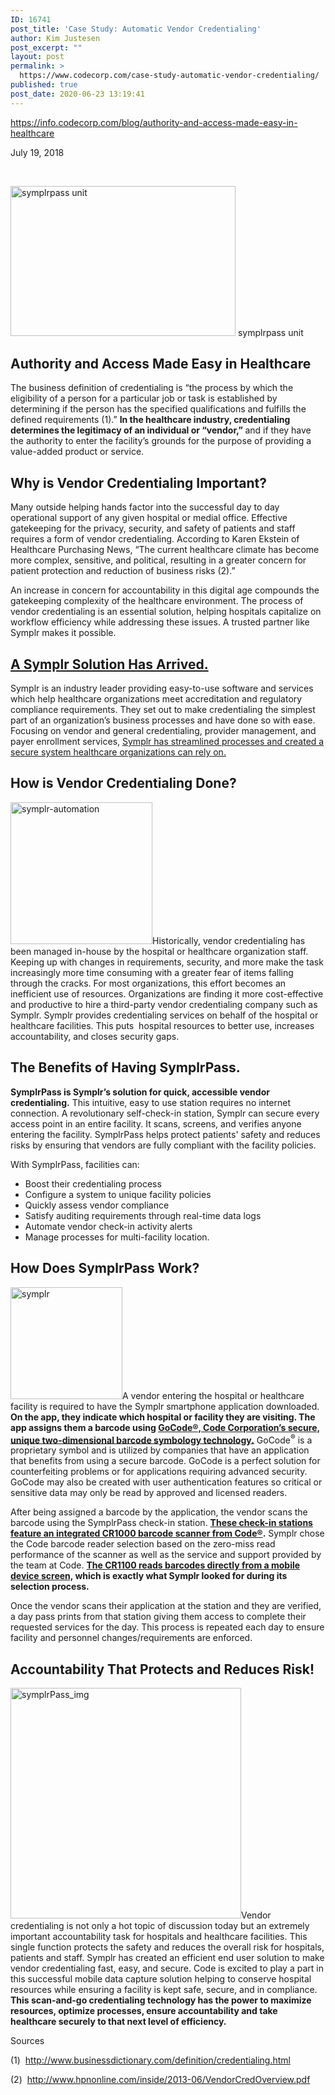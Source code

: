 ```yaml
---
ID: 16741
post_title: 'Case Study: Automatic Vendor Credentialing'
author: Kim Justesen
post_excerpt: ""
layout: post
permalink: >
  https://www.codecorp.com/case-study-automatic-vendor-credentialing/
published: true
post_date: 2020-06-23 13:19:41
---
```

https://info.codecorp.com/blog/authority-and-access-made-easy-in-healthcare

July 19, 2018

&nbsp;

<a href="https://www.codecorp.com/wp-content/uploads/2020/04/symplrpass-unit.jpg"><img class=" wp-image-16742" title="symplrpass unit" src="https://www.codecorp.com/wp-content/uploads/2020/04/symplrpass-unit-300x200.jpg" alt="symplrpass unit" width="360" height="240" /></a> symplrpass unit
<h2><span id="hs_cos_wrapper_name" class="hs_cos_wrapper hs_cos_wrapper_meta_field hs_cos_wrapper_type_text" data-hs-cos-general-type="meta_field" data-hs-cos-type="text">Authority and Access Made Easy in Healthcare</span></h2>
The business definition of credentialing is “the process by which the eligibility of a person for a particular job or task is established by determining if the person has the specified qualifications and fulfills the defined requirements (1).” <strong>In the healthcare industry, credentialing determines the legitimacy of an individual or “vendor,” </strong>and if they have the authority to enter the facility’s grounds for the purpose of providing a value-added product or service.
<h2>Why is Vendor Credentialing Important?</h2>
Many outside helping hands factor into the successful day to day operational support of any given hospital or medial office. Effective gatekeeping for the privacy, security, and safety of patients and staff requires a form of vendor credentialing. According to Karen Ekstein of Healthcare Purchasing News, “The current healthcare climate has become more complex, sensitive, and political, resulting in a greater concern for patient protection and reduction of business risks (2).”

An increase in concern for accountability in this digital age compounds the gatekeeping complexity of the healthcare environment. The process of vendor credentialing is an essential solution, helping hospitals capitalize on workflow efficiency while addressing these issues. A trusted partner like Symplr makes it possible.
<h2><a href="https://www.symplr.com/" target="_blank" rel="noopener noreferrer">A Symplr Solution Has Arrived.</a></h2>
Symplr is an industry leader providing easy-to-use software and services which help healthcare organizations meet accreditation and regulatory compliance requirements. They set out to make credentialing the simplest part of an organization’s business processes and have done so with ease. Focusing on vendor and general credentialing, provider management, and payer enrollment services, <a title="symplr" href="https://www.symplr.com/credentialing-services" target="_blank" rel="noopener noreferrer">Symplr has streamlined processes and created a secure system healthcare organizations can rely on.</a>
<h2>How is Vendor Credentialing Done?</h2>
<img class="alignright" src="https://codecorp.com/wp-content/uploads/2020/05/symplr2.png" sizes="(max-width: 227px) 100vw, 227px" srcset="https://codecorp.com/wp-content/uploads/2020/05/symplr2.png 114w, https://codecorp.com/wp-content/uploads/2020/05/symplr2.png 227w, https://codecorp.com/wp-content/uploads/2020/05/1_symplr2.png 341w, https://codecorp.com/wp-content/uploads/2020/05/symplr2.png 454w, https://codecorp.com/wp-content/uploads/2020/05/symplr2.png 568w, https://codecorp.com/wp-content/uploads/2020/05/symplr2.png 681w" alt="symplr-automation" width="227" />Historically, vendor credentialing has been managed in-house by the hospital or healthcare organization staff. Keeping up with changes in requirements, security, and more make the task increasingly more time consuming with a greater fear of items falling through the cracks. For most organizations, this effort becomes an inefficient use of resources. Organizations are finding it more cost-effective and productive to hire a third-party vendor credentialing company such as Symplr. Symplr provides credentialing services on behalf of the hospital or healthcare facilities. This puts  hospital resources to better use, increases accountability, and closes security gaps.
<h2>The Benefits of Having SymplrPass.</h2>
<strong>SymplrPass is Symplr’s solution for quick, accessible vendor credentialing.</strong> This intuitive, easy to use station requires no internet connection. A revolutionary self-check-in station, Symplr can secure every access point in an entire facility. It scans, screens, and verifies anyone entering the facility. SymplrPass helps protect patients' safety and reduces risks by ensuring that vendors are fully compliant with the facility policies.

With SymplrPass, facilities can:
<ul>
 	<li>Boost their credentialing process</li>
 	<li>Configure a system to unique facility policies</li>
 	<li>Quickly assess vendor compliance</li>
 	<li>Satisfy auditing requirements through real-time data logs</li>
 	<li>Automate vendor check-in activity alerts</li>
 	<li>Manage processes for multi-facility location.</li>
</ul>
<h2>How Does SymplrPass Work?</h2>
<img class="alignright" src="https://codecorp.com/wp-content/uploads/2020/05/symplr1.png" sizes="(max-width: 179px) 100vw, 179px" srcset="https://codecorp.com/wp-content/uploads/2020/05/symplr1.png 90w, https://codecorp.com/wp-content/uploads/2020/05/symplr1.png 179w, https://codecorp.com/wp-content/uploads/2020/05/1_symplr1.png 269w, https://codecorp.com/wp-content/uploads/2020/05/2_symplr1.png 358w, https://codecorp.com/wp-content/uploads/2020/05/symplr1.png 448w, https://codecorp.com/wp-content/uploads/2020/05/symplr1.png 537w" alt="symplr" width="179" />A vendor entering the hospital or healthcare facility is required to have the Symplr smartphone application downloaded. <strong>On the app, they indicate which hospital or facility they are visiting. The app assigns them a barcode using <a title="GoCode" href="https://www.codecorp.com/portfolio-items/gocode-secure-barcode/" target="_blank" rel="noopener noreferrer">GoCode®, Code Corporation’s secure, unique two-dimensional barcode symbology technology.</a></strong> GoCode<sup>®</sup> is a proprietary symbol and is utilized by companies that have an application that benefits from using a secure barcode. GoCode is a perfect solution for counterfeiting problems or for applications requiring advanced security. GoCode may also be created with user authentication features so critical or sensitive data may only be read by approved and licensed readers.

After being assigned a barcode by the application, the vendor scans the barcode using the SymplrPass check-in station. <strong><a href="https://info.codecorp.com/blog/healthcare-wins-and-workflow-solutions-include-code-technology" target="_blank" rel="noopener noreferrer">These check-in stations feature an integrated CR1000 barcode scanner from Code®</a>.</strong> Symplr chose the Code barcode reader selection based on the zero-miss read performance of the scanner as well as the service and support provided by the team at Code. <strong><a title="CR1000 Data Sheet" href="https://www.codecorp.com/portfolio-items/code-reader-1100/" target="_blank" rel="noopener noreferrer">The CR1100 reads barcodes directly from a mobile device screen,</a> which is exactly what Symplr looked for during its selection process.</strong>

Once the vendor scans their application at the station and they are verified, a day pass prints from that station giving them access to complete their requested services for the day. This process is repeated each day to ensure facility and personnel changes/requirements are enforced.
<h2>Accountability That Protects and Reduces Risk!</h2>
<img class="alignright" src="https://codecorp.com/wp-content/uploads/2020/05/symplrPass_img_lp2.png" sizes="(max-width: 369px) 100vw, 369px" srcset="https://codecorp.com/wp-content/uploads/2020/05/symplrPass_img_lp2.png 185w, https://codecorp.com/wp-content/uploads/2020/05/symplrPass_img_lp2.png 369w, https://codecorp.com/wp-content/uploads/2020/05/symplrPass_img_lp2.png 554w, https://codecorp.com/wp-content/uploads/2020/05/symplrPass_img_lp2.png 738w, https://codecorp.com/wp-content/uploads/2020/05/symplrPass_img_lp2.png 923w, https://codecorp.com/wp-content/uploads/2020/05/symplrPass_img_lp2.png 1107w" alt="symplrPass_img" width="369" />Vendor credentialing is not only a hot topic of discussion today but an extremely important accountability task for hospitals and healthcare facilities. This single function protects the safety and reduces the overall risk for hospitals, patients and staff. Symplr has created an efficient end user solution to make vendor credentialing fast, easy, and secure. Code is excited to play a part in this successful mobile data capture solution helping to conserve hospital resources while ensuring a facility is kept safe, secure, and in compliance. <strong>This scan-and-go credentialing technology has the power to maximize resources, optimize processes, ensure accountability and take healthcare securely to that next level of efficiency.</strong>
<div>

Sources

(1)  <a href="http://www.businessdictionary.com/definition/credentialing.html">http://www.businessdictionary.com/definition/credentialing.html</a>

(2)  <a href="http://www.hpnonline.com/inside/2013-06/VendorCredOverview.pdf">http://www.hpnonline.com/inside/2013-06/VendorCredOverview.pdf</a>

</div>
